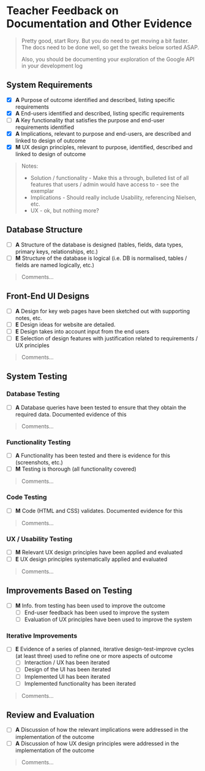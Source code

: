 # Teacher Feedback on Documentation and Other Evidence

> Pretty good, start Rory. But you do need to get moving a bit faster. The docs need to be done well, so get the tweaks below sorted ASAP. 
>
> Also, you should be documenting your exploration of the Google API in your development log


## System Requirements	

- [x] **A** Purpose of outcome identified and described, listing specific requirements
- [x] **A** End-users identified and described, listing specific requirements
- [ ] **A** Key functionality that satisfies the purpose and end-user requirements identified
- [x] **A** Implications, relevant to purpose and end-users, are described and linked to design of outcome
- [x] **M** UX design principles, relevant to purpose, identified, described and linked to design of outcome

> Notes:
> - Solution / functionality - Make this a through, bulleted list of all features that users / admin would have access to - see the exemplar
> - Implications - Should really include Usability, referencing Nielsen, etc.
> - UX - ok, but nothing more?



## Database Structure	

- [ ] **A** Structure of the database is designed (tables, fields, data types, primary keys, relationships, etc.)
- [ ] **M** Structure of the database is logical (i.e. DB is normalised, tables / fields are named logically, etc.)

> Comments...


## Front-End UI Designs

- [ ] **A** Design for key web pages have been sketched out with supporting notes, etc.
- [ ] **E** Design ideas for website are detailed.
- [ ] **E** Design takes into account input from the end users
- [ ] **E** Selection of design features with justification related to requirements / UX principles

> Comments...


## System Testing

### Database Testing

- [ ] **A** Database queries have been tested to ensure that they obtain the required data. Documented evidence of this

> Comments...  

### Functionality Testing

- [ ] **A** Functionality has been tested and there is evidence for this (screenshots, etc.)
- [ ] **M** Testing is thorough (all functionality covered)

> Comments...  

### Code Testing

- [ ] **M** Code (HTML and CSS) validates. Documented evidence for this

> Comments...  

### UX / Usability Testing

- [ ] **M** Relevant UX design principles have been applied and evaluated
- [ ] **E** UX design principles systematically applied and evaluated

> Comments...  

## Improvements Based on Testing

- [ ] **M** Info. from testing has been used to improve the outcome
    - [ ] End-user feedback has been used to improve the system
    - [ ] Evaluation of UX principles have been used to improve the system

### Iterative Improvements

- [ ] **E** Evidence of a series of planned, iterative design-test-improve cycles (at least three) used to refine one or more aspects of outcome
    - [ ] Interaction / UX has been iterated
    - [ ] Design of the UI has been iterated
    - [ ] Implemented UI has been iterated
    - [ ] Implemented functionality has been iterated

> Comments...  


## Review and Evaluation

- [ ] **A** Discussion of how the relevant implications were addressed in the implementation of the outcome
- [ ] **A** Discussion of how UX design principles were addressed in the implementation of the outcome

> Comments...

